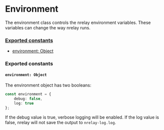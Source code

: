 # Environment
The environment class controls the nrelay environment variables. These variables can change the way nrelay runs.

### [Exported constants](#exported-constants)
 + [environment: Object](#environment-object)

### Exported constants
#### `environment: Object`
The environment object has two booleans:
```typescript
const environment = {
    debug: false,
    log: true
};
```
If the debug value is true, verbose logging will be enabled. If the log value is false, nrelay will not save the output to `nrelay-log.log`.
